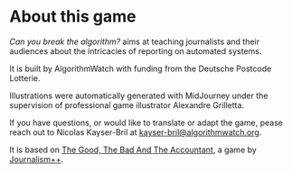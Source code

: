 # About this game

_Can you break the algorithm?_ aims at teaching journalists and their audiences about the intricacies of reporting on automated systems.

It is built by AlgorithmWatch with funding from the Deutsche Postcode Lotterie.

Illustrations were automatically generated with MidJourney under the supervision of professional game illustrator Alexandre Grilletta. 

If you have questions, or would like to translate or adapt the game, pease reach out to Nicolas Kayser-Bril at kayser-bril@algorithmwatch.org.

It is based on [The Good, The Bad And The Accountant](https://jplusplus.github.io/the-accountant/#/), a game by [Journalism++](https://jplusplus.org/en/).